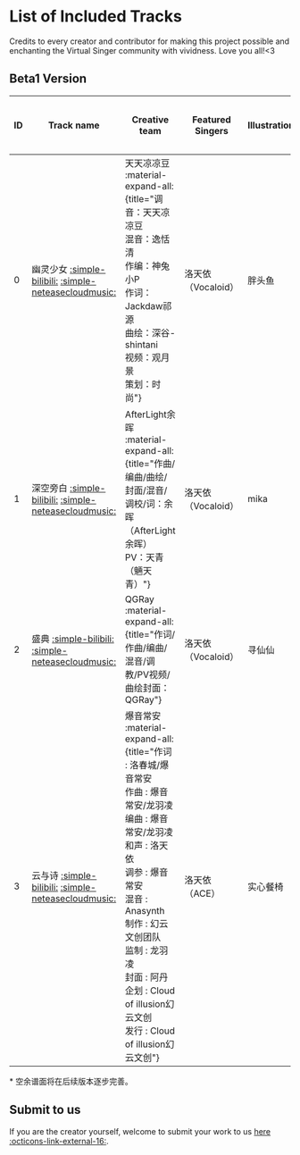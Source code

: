 # List of Included Tracks

Credits to every creator and contributor for making this project possible and enchanting the Virtual Singer community with vividness. Love you all!<3

<!--
曲目链接有缺失吗？请确认一下：
1. 目前暂时只收录哔哩哔哩与网易云音乐的链接，其他平台会在之后逐步完善。
2. 链接内容必须由创作者本人投稿。

如果确认缺失，欢迎通过 Issue 或 PR 提交。
---> 

## Beta1 Version

| ID | Track name                                                                                                                                                                                                     | Creative team                                                                                                                                                                                                                                                                                                                                                                                                                                   | Featured Singers | Illustration | 窥星定数 | 启明定数 | 天枢定数  | 无垠定数  |
| -- | -------------------------------------------------------------------------------------------------------------------------------------------------------------------------------------------------------------- | ----------------------------------------------------------------------------------------------------------------------------------------------------------------------------------------------------------------------------------------------------------------------------------------------------------------------------------------------------------------------------------------------------------------------------------------------- | ---------------- | ------------ | ---- | ---- | ----- | ----- |
| 0  | 幽灵少女 [:simple-bilibili:](https://www.bilibili.com/video/BV1qX4y1w7k3) [:simple-neteasecloudmusic:](https://music.163.com/#/song?id=1867992176) | 天天凉凉豆 :material-expand-all:{title="调音：天天凉凉豆<br>混音：逸恬清<br>作编：神兔小P<br>作词：Jackdaw祁源<br>曲绘：深谷-shintani<br>视频：观月景<br>策划：时尚"}                                                                                                                                                                                                                                                                                         | 洛天依（Vocaloid）    | 胖头鱼          | 1 晨峦 | -    | -     | -     |
| 1  | 深空旁白 [:simple-bilibili:](https://www.bilibili.com/video/BV1CY411G7Fb) [:simple-neteasecloudmusic:](https://music.163.com/#/song?id=1927925447) | AfterLight余晖 :material-expand-all:{title="作曲/编曲/曲绘/封面/混音/调校/词：余晖（AfterLight余晖）<br>PV：天青（魎天青）"}                                                                                                                                                                                                                                                                                                                  | 洛天依（Vocaloid）    | mika         | -    | 8 晨峦 | -     | -     |
| 2  | 盛典 [:simple-bilibili:](https://www.bilibili.com/video/BV1Kv4y1c76k) [:simple-neteasecloudmusic:](https://music.163.com/#/song?id=1971794523)   | QGRay :material-expand-all:{title="作词/作曲/编曲/混音/调教/PV视频/曲绘封面：QGRay"}                                                                                                                                                                                                                                                                                                                                             | 洛天依（Vocaloid）    | 寻仙仙          | -    | -    | 12 晨峦 | -     |
| 3  | 云与诗 [:simple-bilibili:](https://www.bilibili.com/video/BV1im411U77G) [:simple-neteasecloudmusic:](https://music.163.com/#/song?id=2051891255)  | 爆音常安 :material-expand-all:{title="作词 : 洛春城/爆音常安<br>作曲 : 爆音常安/龙羽凌<br>编曲 : 爆音常安/龙羽凌<br>和声 : 洛天依<br>调参 : 爆音常安<br>混音 : Anasynth<br>制作 : 幻云文创团队<br>监制 : 龙羽凌<br>封面 : 阿丹<br>企划 : Cloud of illusion幻云文创<br>发行 : Cloud of illusion幻云文创"} | 洛天依（ACE）         | 实心餐椅         | -    | -    | -     | 17 晨峦 |

\* 空余谱面将在后续版本逐步完善。

## Submit to us

If you are the creator yourself, welcome to submit your work to us [here :octicons-link-external-16:](http://chenluan.mikecrm.com/Fkmdp4z).
